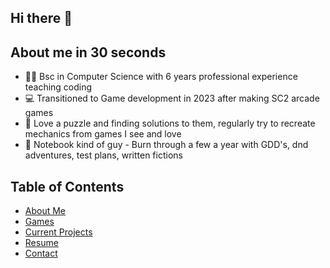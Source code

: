 ## Hi there 👋

## About me in 30 seconds
- 👨‍🎓 Bsc in Computer Science with 6 years professional experience teaching coding
- 💻 Transitioned to Game development in 2023 after making SC2 arcade games
- 🧩 Love a puzzle and finding solutions to them, regularly try to recreate mechanics from games I see and love
- 📓 Notebook kind of guy - Burn through a few a year with GDD's, dnd adventures, test plans, written fictions

## Table of Contents
- [About Me](#about-me)
- [Games](#games)
- [Current Projects](#current-projects)
- [Resume](#resume)
- [Contact](#contact)

  
<!--
```c#
  if(var this == bool working){
    string = "wohoo"
  }
  ```
  
**ZacharySpence/ZacharySpence** is a ✨ _special_ ✨ repository because its `README.md` (this file) appears on your GitHub profile.

Here are some ideas to get you started:

- 🔭 I’m currently working on ...
- 🌱 I’m currently learning ...
- 👯 I’m looking to collaborate on ...
- 🤔 I’m looking for help with ...
- 💬 Ask me about ...
- 📫 How to reach me: ...
- 😄 Pronouns: ...
- ⚡ Fun fact: ...
-->
